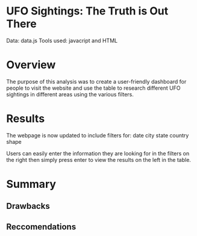# UFO Sightings: The Truth is Out There
Data: data.js Tools used: javacript and HTML

# Overview
The purpose of this analysis was to create a user-friendly dashboard for people to visit the website and use the table to research different UFO sightings in different areas using the various filters. 

# Results
The webpage is now updated to include filters for:
            date
            city
            state
            country 
            shape

Users can easily enter the information they are looking for in the filters on the right then simply press enter to view the results on the left in the table. 



# Summary 

## Drawbacks

## Reccomendations
